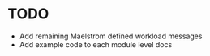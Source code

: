 # TODO

- Add remaining Maelstrom defined workload messages
- Add example code to each module level docs
